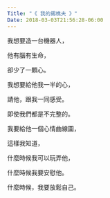 ```yaml
---
Title: "《 我的錫樵夫 》"
Date: 2018-03-03T21:56:28-06:00
---
```


我想要造一台機器人，  
  
他有腦有生命，  
  
卻少了一顆心。  

我想要給他我一半的心，  
  
請他，跟我一同感受。  
  
即使我們都是不完整的。  
  
<!--more-->  
我要給他一個心情曲線圖，  
  
這樣我知道，  
  
什麼時候我可以玩弄他，  
  
什麼時候我要安慰他。  
  
什麼時候，我要放鬆自己。  
